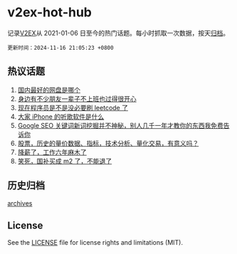 # v2ex-hot-hub

 记录[V2EX](https://www.v2ex.com/)从 2021-01-06 日至今的热门话题。每小时抓取一次数据，按天[归档](archives)。

`更新时间：2024-11-16 21:05:23 +0800`

## 热议话题

1. [国内最好的网盘是哪个](https://www.v2ex.com/t/1090030)
1. [身边有不少朋友一辈子不上班也过得很开心](https://www.v2ex.com/t/1090009)
1. [现在程序员是不是没必要刷 leetcode 了](https://www.v2ex.com/t/1090040)
1. [大家 iPhone 的听歌软件是什么](https://www.v2ex.com/t/1090112)
1. [Google SEO 关键词新词挖掘并不神秘，别人几千一年才教你的东西我免费告诉你](https://www.v2ex.com/t/1089961)
1. [股票，历史的量价数据、指标，技术分析、量化交易，有意义吗？](https://www.v2ex.com/t/1090018)
1. [降薪了，工作六年麻木了](https://www.v2ex.com/t/1089959)
1. [笑死，国补买成 m2 了，不能退了](https://www.v2ex.com/t/1089987)

## 历史归档

[archives](archives)

## License

See the [LICENSE](LICENSE) file for license rights and limitations (MIT).

